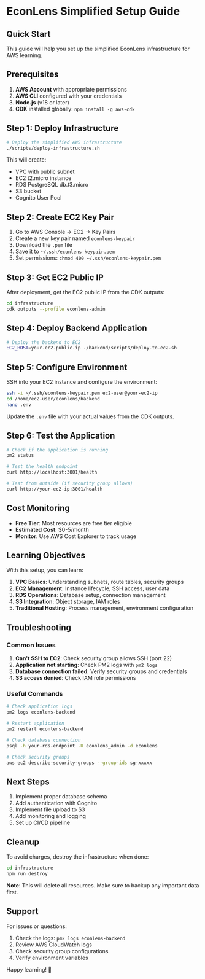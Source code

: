 # EconLens Simplified Setup Guide

## Quick Start

This guide will help you set up the simplified EconLens infrastructure for AWS learning.

## Prerequisites

1. **AWS Account** with appropriate permissions
2. **AWS CLI** configured with your credentials
3. **Node.js** (v18 or later)
4. **CDK** installed globally: `npm install -g aws-cdk`

## Step 1: Deploy Infrastructure

```bash
# Deploy the simplified AWS infrastructure
./scripts/deploy-infrastructure.sh
```

This will create:
- VPC with public subnet
- EC2 t2.micro instance
- RDS PostgreSQL db.t3.micro
- S3 bucket
- Cognito User Pool

## Step 2: Create EC2 Key Pair

1. Go to AWS Console → EC2 → Key Pairs
2. Create a new key pair named `econlens-keypair`
3. Download the `.pem` file
4. Save it to `~/.ssh/econlens-keypair.pem`
5. Set permissions: `chmod 400 ~/.ssh/econlens-keypair.pem`

## Step 3: Get EC2 Public IP

After deployment, get the EC2 public IP from the CDK outputs:

```bash
cd infrastructure
cdk outputs --profile econlens-admin
```

## Step 4: Deploy Backend Application

```bash
# Deploy the backend to EC2
EC2_HOST=your-ec2-public-ip ./backend/scripts/deploy-to-ec2.sh
```

## Step 5: Configure Environment

SSH into your EC2 instance and configure the environment:

```bash
ssh -i ~/.ssh/econlens-keypair.pem ec2-user@your-ec2-ip
cd /home/ec2-user/econlens/backend
nano .env
```

Update the `.env` file with your actual values from the CDK outputs.

## Step 6: Test the Application

```bash
# Check if the application is running
pm2 status

# Test the health endpoint
curl http://localhost:3001/health

# Test from outside (if security group allows)
curl http://your-ec2-ip:3001/health
```

## Cost Monitoring

- **Free Tier**: Most resources are free tier eligible
- **Estimated Cost**: $0-5/month
- **Monitor**: Use AWS Cost Explorer to track usage

## Learning Objectives

With this setup, you can learn:

1. **VPC Basics**: Understanding subnets, route tables, security groups
2. **EC2 Management**: Instance lifecycle, SSH access, user data
3. **RDS Operations**: Database setup, connection management
4. **S3 Integration**: Object storage, IAM roles
5. **Traditional Hosting**: Process management, environment configuration

## Troubleshooting

### Common Issues

1. **Can't SSH to EC2**: Check security group allows SSH (port 22)
2. **Application not starting**: Check PM2 logs with `pm2 logs`
3. **Database connection failed**: Verify security groups and credentials
4. **S3 access denied**: Check IAM role permissions

### Useful Commands

```bash
# Check application logs
pm2 logs econlens-backend

# Restart application
pm2 restart econlens-backend

# Check database connection
psql -h your-rds-endpoint -U econlens_admin -d econlens

# Check security groups
aws ec2 describe-security-groups --group-ids sg-xxxxx
```

## Next Steps

1. Implement proper database schema
2. Add authentication with Cognito
3. Implement file upload to S3
4. Add monitoring and logging
5. Set up CI/CD pipeline

## Cleanup

To avoid charges, destroy the infrastructure when done:

```bash
cd infrastructure
npm run destroy
```

**Note**: This will delete all resources. Make sure to backup any important data first.

## Support

For issues or questions:
1. Check the logs: `pm2 logs econlens-backend`
2. Review AWS CloudWatch logs
3. Check security group configurations
4. Verify environment variables

Happy learning! 🚀
